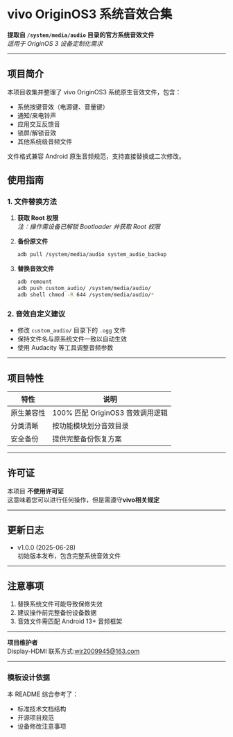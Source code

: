 # vivo OriginOS3 系统音效合集

**提取自 `/system/media/audio` 目录的官方系统音效文件**  
*适用于 OriginOS 3 设备定制化需求*

---

## 项目简介
本项目收集并整理了 vivo OriginOS3 系统原生音效文件，包含：
- 系统按键音效（电源键、音量键）
- 通知/来电铃声
- 应用交互反馈音
- 锁屏/解锁音效
- 其他系统级音频文件

文件格式兼容 Android 原生音频规范，支持直接替换或二次修改。

## 使用指南

### 1. 文件替换方法
1. **获取 Root 权限**  
   *注：操作需设备已解锁 Bootloader 并获取 Root 权限*
2. **备份原文件**  
   ```bash
   adb pull /system/media/audio system_audio_backup
   ```
3. **替换音效文件**  
   
   ```bash
   adb remount
   adb push custom_audio/ /system/media/audio/
   adb shell chmod -R 644 /system/media/audio/*
   ```

### 2. 音效自定义建议
- 修改 `custom_audio/` 目录下的 `.ogg` 文件
- 保持文件名与原系统文件一致以自动生效
- 使用 Audacity 等工具调整音频参数

---

## 项目特性
| 特性       | 说明                             |
| ---------- | -------------------------------- |
| 原生兼容性 | 100% 匹配 OriginOS3 音效调用逻辑 |
| 分类清晰   | 按功能模块划分音效目录           |
| 安全备份   | 提供完整备份恢复方案             |

---

## 许可证
本项目 ****不使用许可证****  
这意味着您可以进行任何操作，但是需遵守****vivo相关规定****

---

## 更新日志
- v1.0.0 (2025-06-28)  
  初始版本发布，包含完整系统音效文件

---

## 注意事项
1. 替换系统文件可能导致保修失效
2. 建议操作前完整备份设备数据
3. 音效文件需匹配 Android 13+ 音频框架

---

**项目维护者**  
Display-HDMI
联系方式:wjr2009945@163.com

---

### 模板设计依据
本 README 综合参考了：
- 标准技术文档结构 
- 开源项目规范 
- 设备修改注意事项

